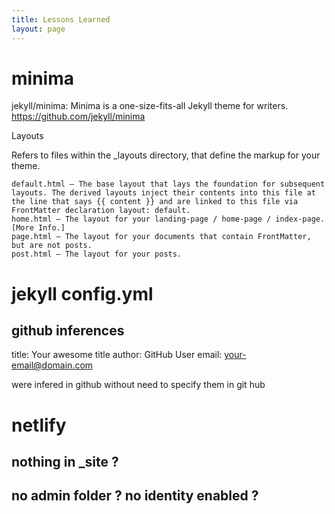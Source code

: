 ```yaml
---
title: Lessons Learned
layout: page
---
```


# minima

jekyll/minima: Minima is a one-size-fits-all Jekyll theme for writers.
https://github.com/jekyll/minima

Layouts

Refers to files within the _layouts directory, that define the markup for your theme.

    default.html — The base layout that lays the foundation for subsequent layouts. The derived layouts inject their contents into this file at the line that says {{ content }} and are linked to this file via FrontMatter declaration layout: default.
    home.html — The layout for your landing-page / home-page / index-page. [More Info.]
    page.html — The layout for your documents that contain FrontMatter, but are not posts.
    post.html — The layout for your posts.

# jekyll config.yml

## github inferences
title: Your awesome title
author: GitHub User
email: your-email@domain.com

were infered in github without need to specify them in git hub
# netlify

## nothing in _site ?

## no admin folder ? no identity enabled ?
